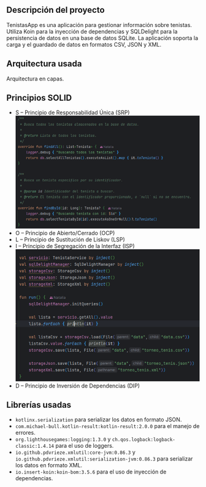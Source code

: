 ## Descripción del proyecto
TenistasApp es una aplicación para gestionar información sobre tenistas. Utiliza Koin para la inyección 
de dependencias y SQLDelight para la persistencia de datos en una base de datos SQLite. La aplicación 
soporta la carga y el guardado de datos en formatos CSV, JSON y XML.

## Arquitectura usada
Arquitectura en capas.

## Principios SOLID
* S – Principio de Responsabilidad Única (SRP)
![SRP](Capturas/srp.png)
* O – Principio de Abierto/Cerrado (OCP)
* L – Principio de Sustitución de Liskov (LSP)
* I – Principio de Segregación de la Interfaz (ISP)
![SRP](Capturas/isp.png)
* D – Principio de Inversión de Dependencias (DIP)

## Librerías usadas
* `kotlinx.serialization` para serializar los datos en formato JSON.
* `com.michael-bull.kotlin-result:kotlin-result:2.0.0` para el manejo de errores.
* `org.lighthousegames:logging:1.3.0` y `ch.qos.logback:logback-classic:1.4.14` para el uso de loggers.
* `io.github.pdvrieze.xmlutil:core-jvm:0.86.3` y `io.github.pdvrieze.xmlutil:serialization-jvm:0.86.3` para serializar los datos en formato XML.
* `io.insert-koin:koin-bom:3.5.6` para el uso de inyección de dependencias.
